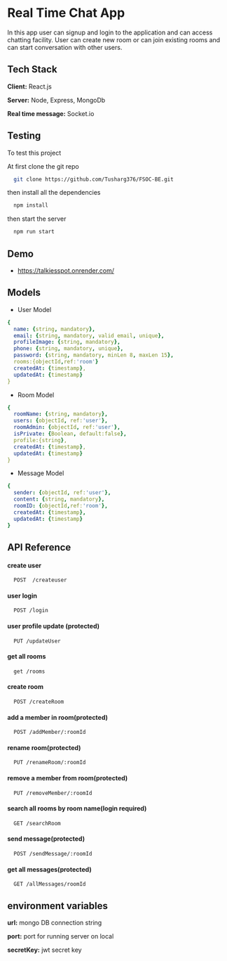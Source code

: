 # Real Time Chat App

In this app user can signup and login to the application and can access chatting facility.
User can create new room or can join existing rooms and can start conversation with other users.


## Tech Stack

**Client:** React.js

**Server:** Node, Express, MongoDb

**Real time message:** Socket.io


## Testing

To test this project 

At first clone the git repo
```bash
  git clone https://github.com/Tusharg376/FSOC-BE.git
```

then install all the dependencies

```bash
  npm install
```
then start the server 

```bash
  npm run start
```

## Demo

- https://talkiesspot.onrender.com/


## Models
- User Model
```yaml
{ 
  name: {string, mandatory},
  email: {string, mandatory, valid email, unique},
  profileImage: {string, mandatory}, 
  phone: {string, mandatory, unique}, 
  password: {string, mandatory, minLen 8, maxLen 15}, 
  rooms:{objectId,ref:'room'}
  createdAt: {timestamp},
  updatedAt: {timestamp}
}
```
- Room Model
```yaml
{ 
  roomName: {string, mandatory},
  users: {objectId, ref:'user'},
  roomAdmin: {objectId, ref:'user'},
  isPrivate: {Boolean, default:false},
  profile:{string},
  createdAt: {timestamp},
  updatedAt: {timestamp}
}
```
- Message Model
```yaml
{ 
  sender: {objectId, ref:'user'},
  content: {string, mandatory},
  roomID: {objectId,ref:'room'},
  createdAt: {timestamp},
  updatedAt: {timestamp}
}
```
## API Reference

#### create user 

```http
  POST  /createuser
```


#### user login

```http
  POST /login
```
#### user profile update (protected)

```http
  PUT /updateUser
```
#### get all rooms 

```http
  get /rooms
```
#### create room

```http
  POST /createRoom
```
#### add a member in room(protected)

```http
  POST /addMember/:roomId
```
#### rename room(protected)

```http
  PUT /renameRoom/:roomId
```
#### remove a member from room(protected)

```http
  PUT /removeMember/:roomId
```
#### search all rooms by room name(login required)

```http
  GET /searchRoom
```
#### send message(protected)

```http
  POST /sendMessage/:roomId
```
#### get all messages(protected)

```http
  GET /allMessages/roomId
```

## environment variables
**url:** mongo DB connection string

**port:** port for running server on local

**secretKey:** jwt secret key 
